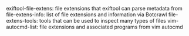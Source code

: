 exiftool-file-extens: file extensions that exiftool can parse metadata from
file-extens-info: list of file extensions and information via Botcrawl
file-extens-tools: tools that can be used to inspect many types of files
vim-autocmd-list: file extensions and associated programs from vim autocmd
